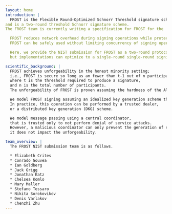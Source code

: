 ```yaml
---
layout: home
introduction: |
  FROST is the Flexible Round-Optimized Schnorr Threshold signature scheme,
and is a two-round threshold Schnorr signature scheme.
The FROST team is currently writing a specification for FROST for the  [NIST Call for Threshold Schemes](https://csrc.nist.gov/projects/threshold-cryptography" target="_blank).

  FROST reduces network overhead during signing operations while protecting against forgery attacks applicable to prior similar threshold and multisignature constructions.
  FROST can be safely used without limiting concurrency of signing operations yet allows for true threshold signing, as only a threshold number of participants are required for signing operations.

  Here, we provide the NIST submission for FROST as a two-round protocol,
  but implementations can optimize to a single-round single-round signing protocol as the first round can be performed as a batched pre-processing stage.

scientific_background: |
  FROST achieves unforgeability in the honest minority setting;
  i.e., FROST is secure so long as an fewer than t-1 out of n participants are malicious,
  where t is the threshold required to produce a signature,
  and n is the total number of participants.
  The unforgeability of FROST is proven assuming the hardness of the Algebraic One-More Discrete Logarithm Assumption (AOMDL) in the Random Oracle Model (ROM).

  We model FROST signing assuming an idealized key generation scheme that produces a public key and n Shamir secret shares of the secret key.
  In practice, this operation can be performed by a trusted dealer,
  or a distributed key generation (DKG) scheme.

  We model message passing using a central coordinator,
  that is trusted only to not perform denial of service attacks.
  However, a malicious coordinator can only prevent the generation of signatures;
  it does not impact the unforgeability.

team_overview: |
  The FROST NIST submission team is as follows.

  * Elizabeth Crites
  * Conrado Gouvea
  * Ian Goldberg
  * Jack Grigg
  * Jonathan Katz
  * Chelsea Komlo
  * Mary Maller
  * Stefano Tessaro
  * Nikita Sorokovikov
  * Denis Varlakov
  * Chenzhi Zhu
---
```


